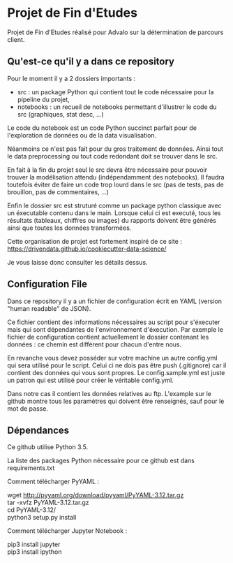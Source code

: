 # Projet de Fin d'Etudes

Projet de Fin d'Etudes réalisé pour Advalo sur la détermination de parcours client.

## Qu'est-ce qu'il y a dans ce repository

Pour le moment il y a 2 dossiers importants :
- src : un package Python qui contient tout le code nécessaire pour la pipeline du projet,
- notebooks : un recueil de notebooks permettant d'illustrer le code du src (graphiques, stat desc, ...)

Le code du notebook est un code Python succinct parfait pour de l'exploration de données ou de la data visualisation.

Néanmoins ce n'est pas fait pour du gros traitement de données. Ainsi tout le data preprocessing ou tout code redondant doit se trouver dans le src.

En fait à la fin du projet seul le src devra être nécessaire pour pouvoir trouver la modélisation attendu (indépendamment des notebooks). Il faudra toutefois éviter de faire un code trop lourd dans le src (pas de tests, pas de brouillon, pas de commentaires, ...)

Enfin le dossier src est struturé comme un package python classique avec un éxecutable contenu dans le main. Lorsque celui ci est executé, tous les résultats (tableaux, chiffres ou images) du rapports doivent être générés ainsi que toutes les données transformées.

Cette organisation de projet est fortement inspiré de ce site :
https://drivendata.github.io/cookiecutter-data-science/

Je vous laisse donc consulter les détails dessus.

## Configuration File

Dans ce repository il y a un fichier de configuration écrit en YAML (version "human readable" de JSON).

Ce fichier contient des informations nécessaires au script pour s'éxecuter mais qui sont dépendantes de l'environnement d'éxecution.
Par exemple le fichier de configuration contient actuellement le dossier contenant les données : ce chemin est différent pour chacun d'entre nous.

En revanche vous devez posséder sur votre machine un autre config.yml qui sera utilisé pour le script. Celui ci ne dois pas être push (.gitignore) car il contient des données qui vous sont propres. Le config.sample.yml est juste un patron qui est utilisé pour créer le véritable config.yml.

Dans notre cas il contient les données relatives au ftp. L'example sur le github montre tous les paramètres qui doivent être renseignés, sauf pour le mot de passe.

## Dépendances

Ce github utilise Python 3.5.

La liste des packages Python nécessaire pour ce github est dans requirements.txt

Comment télécharger PyYAML :

wget http://pyyaml.org/download/pyyaml/PyYAML-3.12.tar.gz  
tar -xvfz PyYAML-3.12.tar.gz  
cd PyYAML-3.12/  
python3 setup.py install  

Comment télécharger Jupyter Notebook :

pip3 install jupyter  
pip3 install ipython
